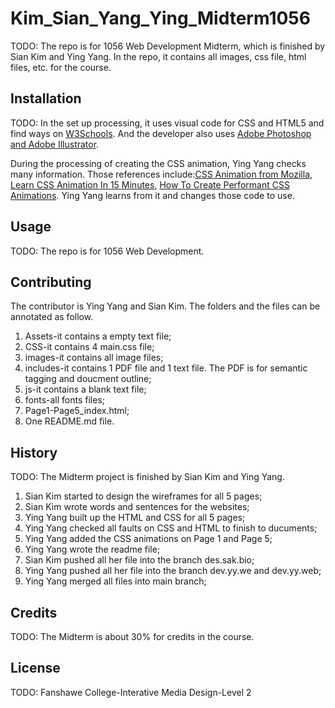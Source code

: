 # Kim_Sian_Yang_Ying_Midterm1056

TODO: The repo is for 1056 Web Development Midterm, which is finished by Sian Kim and Ying Yang. In the repo, it contains all images, css file, html files, etc. for the course.

## Installation
TODO: In the set up processing, it uses visual code for CSS and HTML5 and find ways on [W3Schools](https://www.w3schools.com/). 
And the developer also uses [Adobe Photoshop and Adobe Illustrator](https://www.adobe.com/ca_fr/).

During the processing of creating the CSS animation, Ying Yang checks many information. Those references include:[CSS Animation from Mozilla](https://developer.mozilla.org/en-US/docs/Web/CSS/CSS_Animations), [Learn CSS Animation In 15 Minutes](https://www.youtube.com/watch?v=YszONjKpgg4&t=652s), [How To Create Performant CSS Animations](https://www.youtube.com/watch?v=4PStxeSIL9I). Ying Yang learns from it and changes those code to use.
## Usage
TODO: The repo is for 1056 Web Development.

## Contributing
The contributor is Ying Yang and Sian Kim. The folders and the files can be annotated as follow.
1. Assets-it contains a empty text file;
2. CSS-it contains 4 main.css file;
3. images-it contains all image files;
4. includes-it contains 1 PDF file and 1 text file. The PDF is for semantic tagging and doucment outline;
5. js-it contains a blank text file;
6. fonts-all fonts files;
7. Page1-Page5_index.html;
8. One README.md file.

## History
TODO: 
The Midterm project is finished by Sian Kim and Ying Yang.
1. Sian Kim started to design the wireframes for all 5 pages;
2. Sian Kim wrote words and sentences for the websites;
3. Ying Yang built up the HTML and CSS  for all 5 pages;
4. Ying Yang checked all faults on CSS and HTML to finish to ducuments; 
5. Ying Yang added the CSS animations on Page 1 and Page 5;
6. Ying Yang wrote the readme file;
7. Sian Kim pushed all her file into the branch des.sak.bio;
8. Ying Yang pushed all her file into the branch dev.yy.we and dev.yy.web;
9. Ying Yang merged all files into main branch;


## Credits
TODO: The Midterm is about 30% for credits in the course.

## License
TODO: Fanshawe College-Interative Media Design-Level 2
